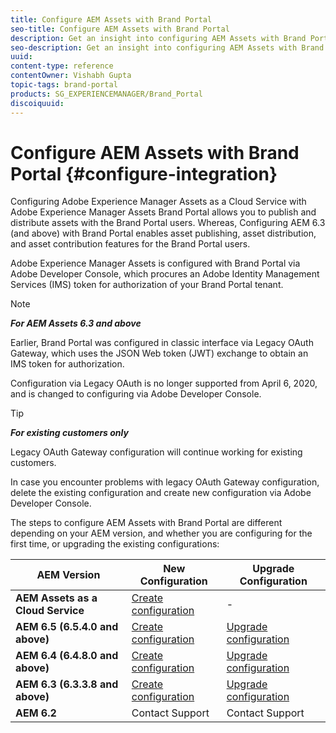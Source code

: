 ```yaml
---
title: Configure AEM Assets with Brand Portal
seo-title: Configure AEM Assets with Brand Portal
description: Get an insight into configuring AEM Assets with Brand Portal.
seo-description: Get an insight into configuring AEM Assets with Brand Portal.
uuid: 
content-type: reference
contentOwner: Vishabh Gupta
topic-tags: brand-portal
products: SG_EXPERIENCEMANAGER/Brand_Portal
discoiquuid: 
---
```


# Configure AEM Assets with Brand Portal {#configure-integration}

Configuring Adobe Experience Manager Assets as a Cloud Service with Adobe Experience Manager Assets Brand Portal allows you to publish and distribute assets with the Brand Portal users. Whereas, Configuring AEM 6.3 (and above) with Brand Portal enables asset publishing, asset distribution, and asset contribution features for the Brand Portal users.

Adobe Experience Manager Assets is configured with Brand Portal via Adobe Developer Console, which procures an Adobe Identity Management Services (IMS) token for authorization of your Brand Portal tenant. 

>[!NOTE]
 >
 >***For AEM Assets 6.3 and above***
 >
 >Earlier, Brand Portal was configured in classic interface via Legacy OAuth Gateway, which uses the JSON Web token (JWT) exchange to obtain an IMS token for authorization. 
 >
 >Configuration via Legacy OAuth is no longer supported from April 6, 2020, and is changed to configuring via Adobe Developer Console.
 >

>[!TIP]
 >
 >***For existing customers only*** 
 >
 >Legacy OAuth Gateway configuration will continue working for existing customers. 
 >
 >In case you encounter problems with legacy OAuth Gateway configuration, delete the existing configuration and create new configuration via Adobe Developer Console.
 >

The steps to configure AEM Assets with Brand Portal are different depending on your AEM version, and whether you are configuring for the first time, or upgrading the existing configurations:

| **AEM Version** |**New Configuration** |**Upgrade Configuration** |
|---|---|---|
| **AEM Assets as a Cloud Service** |[Create configuration](https://docs.adobe.com/content/help/en/experience-manager-cloud-service/assets/brand-portal/configure-aem-assets-with-brand-portal.html) |- |
| **AEM 6.5 (6.5.4.0 and above)** |[Create configuration](https://docs.adobe.com/content/help/en/experience-manager-65/assets/brandportal/configure-aem-assets-with-brand-portal.html) |[Upgrade configuration](https://docs.adobe.com/content/help/en/experience-manager-65/assets/brandportal/configure-aem-assets-with-brand-portal.html#upgrade-integration-65) | 
| **AEM 6.4 (6.4.8.0 and above)** |[Create configuration](https://docs.adobe.com/content/help/en/experience-manager-64/assets/brandportal/configure-aem-assets-with-brand-portal.html) |[Upgrade configuration](https://docs.adobe.com/content/help/en/experience-manager-64/assets/brandportal/configure-aem-assets-with-brand-portal.html#upgrade-integration-64) | 
| **AEM 6.3 (6.3.3.8 and above)** |[Create configuration](https://helpx.adobe.com/experience-manager/6-3/assets/using/brand-portal-configuring-integration.html) |[Upgrade configuration](https://helpx.adobe.com/experience-manager/6-3/assets/using/brand-portal-configuring-integration.html#Upgradeconfiguration) | 
| **AEM 6.2** |Contact Support |Contact Support | 


